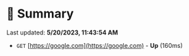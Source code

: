 # 📖 Summary
Last updated: **5/20/2023, 11:43:54 AM**

- `GET` [https://google.com](https://google.com) - **Up** (160ms)
